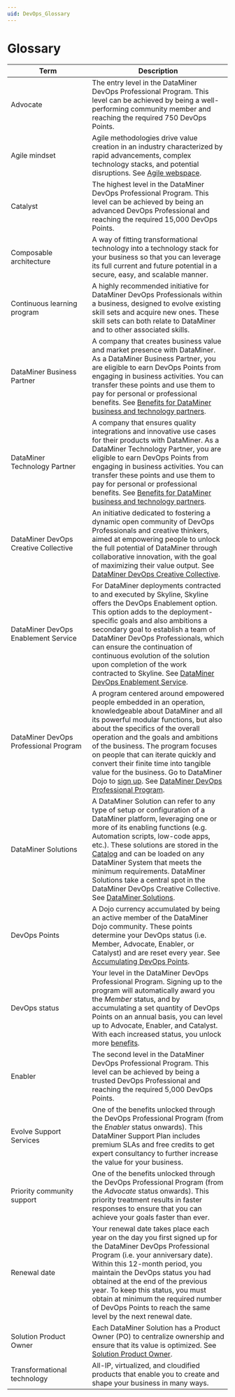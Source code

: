 ```yaml
---
uid: DevOps_Glossary
---
```


# Glossary

| Term | Description |
|--|--|
| Advocate | The entry level in the DataMiner DevOps Professional Program. This level can be achieved by being a well-performing community member and reaching the required 750 DevOps Points. |
| Agile mindset | Agile methodologies drive value creation in an industry characterized by rapid advancements, complex technology stacks, and potential disruptions. See [Agile webspace](https://community.dataminer.services/agile-webspace/). |
| Catalyst | The highest level in the DataMiner DevOps Professional Program. This level can be achieved by being an advanced DevOps Professional and reaching the required 15,000 DevOps Points. |
| Composable architecture | A way of fitting transformational technology into a technology stack for your business so that you can leverage its full current and future potential in a secure, easy, and scalable manner. |
| Continuous learning program | A highly recommended initiative for DataMiner DevOps Professionals within a business, designed to evolve existing skill sets and acquire new ones. These skill sets can both relate to DataMiner and to other associated skills. |
| DataMiner Business Partner | A company that creates business value and market presence with DataMiner. As a DataMiner Business Partner, you are eligible to earn DevOps Points from engaging in business activities. You can transfer these points and use them to pay for personal or professional benefits. See [Benefits for DataMiner business and technology partners](xref:Benefits_Business_and_Tech_Partners). |
| DataMiner Technology Partner | A company that ensures quality integrations and innovative use cases for their products with DataMiner. As a DataMiner Technology Partner, you are eligible to earn DevOps Points from engaging in business activities. You can transfer these points and use them to pay for personal or professional benefits. See [Benefits for DataMiner business and technology partners](xref:Benefits_Business_and_Tech_Partners).  |
| DataMiner DevOps Creative Collective | An initiative dedicated to fostering a dynamic open community of DevOps Professionals and creative thinkers, aimed at empowering people to unlock the full potential of DataMiner through collaborative innovation, with the goal of maximizing their value output. See [DataMiner DevOps Creative Collective](xref:DataMiner_DevOps_Creative_Collective). |
| DataMiner DevOps Enablement Service | For DataMiner deployments contracted to and executed by Skyline, Skyline offers the DevOps Enablement option. This option adds to the deployment-specific goals and also ambitions a secondary goal to establish a team of DataMiner DevOps Professionals, which can ensure the continuation of continuous evolution of the solution upon completion of the work contracted to Skyline. See [DataMiner DevOps Enablement Service](xref:DataMiner_DevOps_Enablement). |
| DataMiner DevOps Professional&nbsp;Program | A program centered around empowered people embedded in an operation, knowledgeable about DataMiner and all its powerful modular functions, but also about the specifics of the overall operation and the goals and ambitions of the business. The program focuses on people that can iterate quickly and convert their finite time into tangible value for the business. Go to DataMiner Dojo to [sign up](https://community.dataminer.services/dataminer-devops-professional-program-signup/). See [DataMiner DevOps Professional Program](xref:DataMiner_Devops_Professionals). |
| DataMiner Solutions | A DataMiner Solution can refer to any type of setup or configuration of a DataMiner platform, leveraging one or more of its enabling functions (e.g. Automation scripts, low-code apps, etc.). These solutions are stored in the [Catalog](https://catalog.dataminer.services/) and can be loaded on any DataMiner System that meets the minimum requirements. DataMiner Solutions take a central spot in the DataMiner DevOps Creative Collective. See [DataMiner Solutions](xref:DataMiner_Solutions). |
| DevOps Points | A Dojo currency accumulated by being an active member of the DataMiner Dojo community. These points determine your DevOps status (i.e. Member, Advocate, Enabler, or Catalyst) and are reset every year. See [Accumulating DevOps Points](xref:DevOps_Points). |
| DevOps status | Your level in the DataMiner DevOps Professional Program. Signing up to the program will automatically award you the *Member* status, and by accumulating a set quantity of DevOps Points on an annual basis, you can level up to Advocate, Enabler, and Catalyst. With each increased status, you unlock more [benefits](xref:Benefits_DevOps_Professionals_Program). |
| Enabler | The second level in the DataMiner DevOps Professional Program. This level can be achieved by being a trusted DevOps Professional and reaching the required 5,000 DevOps Points. |
| Evolve Support Services | One of the benefits unlocked through the DevOps Professional Program (from the *Enabler* status onwards). This DataMiner Support Plan includes premium SLAs and free credits to get expert consultancy to further increase the value for your business. |
| Priority community support | One of the benefits unlocked through the DevOps Professional Program (from the *Advocate* status onwards). This priority treatment results in faster responses to ensure that you can achieve your goals faster than ever. |
| Renewal date | Your renewal date takes place each year on the day you first signed up for the DataMiner DevOps Professional Program (i.e. your anniversary date). Within this 12-month period, you maintain the DevOps status you had obtained at the end of the previous year. To keep this status, you must obtain at minimum the required number of DevOps Points to reach the same level by the next renewal date. |
| Solution Product Owner | Each DataMiner Solution has a Product Owner (PO) to centralize ownership and ensure that its value is optimized. See [Solution Product Owner](xref:Solution_Product_Owner).|
| Transformational technology | All-IP, virtualized, and cloudified products that enable you to create and shape your business in many ways. |
